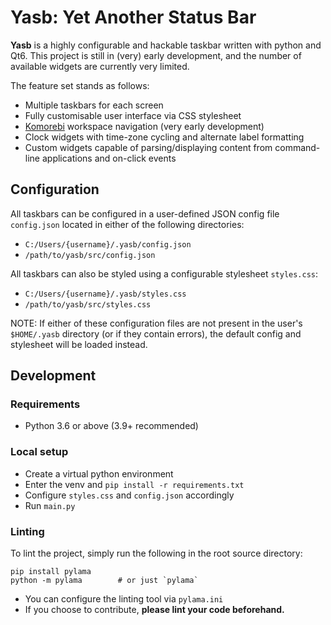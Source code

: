 # Yasb: Yet Another Status Bar
**Yasb** is a highly configurable and hackable taskbar written with python and Qt6. This project is still in (very) early development, and the number of available widgets are currently very limited.

The feature set stands as follows:
- Multiple taskbars for each screen
- Fully customisable user interface via CSS stylesheet
- [Komorebi](https://github.com/LGUG2Z/komorebi) workspace navigation (very early development)
- Clock widgets with time-zone cycling and alternate label formatting
- Custom widgets capable of parsing/displaying content from command-line applications and on-click events

## Configuration
All taskbars can be configured in a user-defined JSON config file `config.json` located in either of the following directories:
- `C:/Users/{username}/.yasb/config.json`
- `/path/to/yasb/src/config.json`

All taskbars can also be styled using a configurable stylesheet `styles.css`:
- `C:/Users/{username}/.yasb/styles.css`
- `/path/to/yasb/src/styles.css`

NOTE: If either of these configuration files are not present in the user's `$HOME/.yasb` directory (or if they contain errors), the default config and stylesheet will be loaded instead.

## Development
### Requirements
- Python 3.6 or above (3.9+ recommended)

### Local setup
- Create a virtual python environment
- Enter the venv and `pip install -r requirements.txt`
- Configure `styles.css` and `config.json` accordingly
- Run `main.py`

### Linting
To lint the project, simply run the following in the root source directory:
```
pip install pylama
python -m pylama        # or just `pylama`
```
- You can configure the linting tool via `pylama.ini`
- If you choose to contribute, **please lint your code beforehand.**

